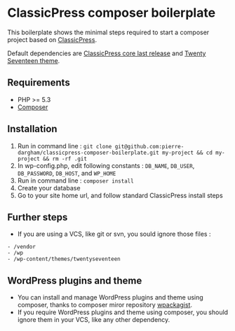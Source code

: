 # ClassicPress composer boilerplate

This boilerplate shows the minimal steps required to start a composer project based on [ClassicPress](https://www.classicpress.net/).

Default dependencies are [ClassicPress core last release](https://github.com/ClassicPress/ClassicPress-release) and [Twenty Seventeen theme](https://wordpress.org/themes/twentyseventeen/).

## Requirements

* PHP >= 5.3
* [Composer](https://getcomposer.org/)

## Installation

1. Run in command line : `git clone git@github.com:pierre-dargham/classicpress-composer-boilerplate.git my-project && cd my-project && rm -rf .git`
2. In wp-config.php, edit following constants : `DB_NAME`, `DB_USER`, `DB_PASSWORD`, `DB_HOST`, and `WP_HOME`
3. Run in command line : `composer install`
4. Create your database
5. Go to your site home url, and follow standard ClassicPress install steps

## Further steps

- If you are using a VCS, like git or svn, you sould ignore those files :
```
- /vendor
- /wp
- /wp-content/themes/twentyseventeen
```

## WordPress plugins and theme

- You can install and manage WordPress plugins and theme using composer, thanks to composer miror repository [wpackagist](https://wpackagist.org/).
- If you require WordPress plugins and theme using composer, you should ignore them in your VCS, like any other dependency.

